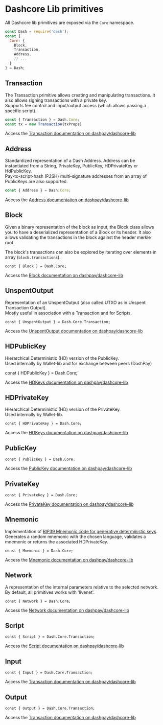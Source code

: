 # Dashcore Lib primitives

All Dashcore lib primitives are exposed via the `Core` namespace.

```js
const Dash = require('dash');
const {
  Core: {
    Block,
    Transaction,
    Address,
    // ...
  }
} = Dash;
```

## Transaction

The Transaction primitive allows creating and manipulating transactions. It also allows signing transactions with a private key.  
Supports fee control and input/output access (which allows passing a specific script).

```js
const { Transaction } = Dash.Core;
const tx = new Transaction(txProps)
```

Access the [Transaction documentation on dashpay/dashcore-lib](https://github.com/dashpay/dashcore-lib/blob/master/docs/core-concepts/transaction.md)

## Address

Standardized representation of a Dash Address. Address can be instantiated from a String, PrivateKey, PublicKey, HDPrivateKey or HdPublicKey.  
Pay-to-script-hash (P2SH) multi-signature addresses from an array of PublicKeys are also supported.  

```js
const { Address } = Dash.Core;
```

Access the [Address documentation on dashpay/dashcore-lib](https://github.com/dashpay/dashcore-lib/blob/master/docs/core-concepts/address.md)

## Block

Given a binary representation of the block as input, the Block class allows you to have a deserialized representation of a Block or its header. It also allows validating the transactions in the block against the header merkle root.

The block's transactions can also be explored by iterating over elements in array (`block.transactions`).  

`const { Block } = Dash.Core;`

Access the [Block documentation on dashpay/dashcore-lib](https://github.com/dashpay/dashcore-lib/blob/master/docs/core-concepts/block.md)

## UnspentOutput

Representation of an UnspentOutput (also called UTXO as in Unspent Transaction Output).  
Mostly useful in association with a Transaction and for Scripts. 

`const { UnspentOutput } = Dash.Core.Transaction;`

Access the [UnspentOutput documentation on dashpay/dashcore-lib](https://github.com/dashpay/dashcore-lib/blob/master/docs/core-concepts/unspentoutput.md)

## HDPublicKey

Hierarchical Deterministic (HD) version of the PublicKey.  
Used internally by Wallet-lib and for exchange between peers (DashPay)

const { HDPublicKey } = Dash.Core;\`

Access the [HDKeys documentation on dashpay/dashcore-lib](https://github.com/dashpay/dashcore-lib/blob/master/docs/core-concepts/hierarchical.md#hdpublickey)

## HDPrivateKey

Hierarchical Deterministic (HD) version of the PrivateKey.  
Used internally by Wallet-lib.

`const { HDPrivateKey } = Dash.Core;`

Access the [HDKeys documentation on dashpay/dashcore-lib](https://github.com/dashpay/dashcore-lib/blob/master/docs/core-concepts/hierarchical.md#hdprivatekey)

## PublicKey

`const { PublicKey } = Dash.Core;`

Access the [PublicKey documentation on dashpay/dashcore-lib](https://github.com/dashpay/dashcore-lib/blob/master/docs/core-concepts/publickey.md)

## PrivateKey

`const { PrivateKey } = Dash.Core;`

Access the [PrivateKey documentation on dashpay/dashcore-lib](https://github.com/dashpay/dashcore-lib/blob/master/docs/core-concepts/privatekey.md)

## Mnemonic

Implementation of [BIP39 Mnemonic code for generative deterministic keys](https://github.com/bitcoin/bips/blob/master/bip-0039.mediawiki).  
Generates a random mnemonic with the chosen language, validates a mnemonic or returns the associated HDPrivateKey.  

`const { Mnemonic } = Dash.Core;`

Access the [Mnemonic documentation on dashpay/dashcore-lib](https://github.com/dashpay/dashcore-lib/blob/master/docs/core-concepts/mnemonic.md)

## Network

A representation of the internal parameters relative to the selected network. By default, all primitives works with 'livenet'.

`const { Network } = Dash.Core;`

Access the [Network documentation on dashpay/dashcore-lib](https://github.com/dashpay/dashcore-lib/blob/master/docs/core-concepts/networks.md)

## Script

`const { Script } = Dash.Core.Transaction;`

Access the [Script documentation on dashpay/dashcore-lib](https://github.com/dashpay/dashcore-lib/blob/master/docs/core-concepts/script.md)

## Input

`const { Input } = Dash.Core.Transaction;`

Access the [Transaction documentation on dashpay/dashcore-lib](https://github.com/dashpay/dashcore-lib/blob/master/docs/core-concepts/transaction.md#adding-inputs)

## Output

`const { Output } = Dash.Core.Transaction;`

Access the [Transaction documentation on dashpay/dashcore-lib](https://github.com/dashpay/dashcore-lib/blob/master/docs/core-concepts/transaction.md#handling-outputs)